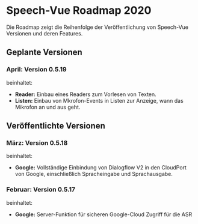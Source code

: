 # Speech-Vue Roadmap 2020

Die Roadmap zeigt die Reihenfolge der Veröffentlichung von Speech-Vue Versionen und deren Features.


## Geplante Versionen


### April: Version 0.5.19

beinhaltet:

* **Reader:** Einbau eines Readers zum Vorlesen von Texten.
* **Listen:** Einbau von Mkrofon-Events in Listen zur Anzeige, wann das Mikrofon an und aus geht.


## Veröffentlichte Versionen


### März: Version 0.5.18

beinhaltet:

* **Google:** Vollständige Einbindung von Dialogflow V2 in den CloudPort von Google, einschließlich Spracheingabe und Sprachausgabe.


### Februar: Version 0.5.17

beinhaltet:

* **Google:** Server-Funktion für sicheren Google-Cloud Zugriff für die ASR
